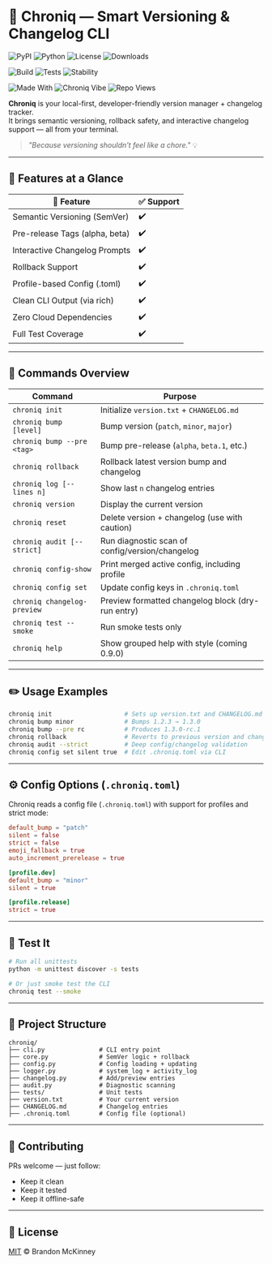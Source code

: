 # 🔮 Chroniq — Smart Versioning & Changelog CLI

<!-- Core Info -->
![PyPI](https://img.shields.io/pypi/v/chroniq?label=PyPI&logo=pypi&logoColor=white&style=for-the-badge)
![Python](https://img.shields.io/pypi/pyversions/chroniq?label=Python&logo=python&logoColor=white&style=for-the-badge)
![License](https://img.shields.io/github/license/BrandonAustin01/chroniq?style=for-the-badge&logo=open-source-initiative&logoColor=white)
![Downloads](https://img.shields.io/pypi/dm/chroniq?label=Downloads&logo=download&style=for-the-badge)

<!-- Dev & Stability -->
![Build](https://img.shields.io/badge/build-passing-brightgreen?style=for-the-badge&logo=githubactions&logoColor=white)
![Tests](https://img.shields.io/badge/tests-100%25%20passing-success?style=for-the-badge&logo=pytest&logoColor=white)
![Stability](https://img.shields.io/badge/stability-stable-blue?style=for-the-badge)

<!-- Vibes -->
![Made With](https://img.shields.io/badge/Made%20with-%E2%9D%A4-red?style=for-the-badge)
![Chroniq Vibe](https://img.shields.io/badge/dev-first-black?style=for-the-badge)
![Repo Views](https://komarev.com/ghpvc/?username=BrandonAustin01&repo=Chroniq&style=for-the-badge&color=1f1f1f&label=VIEWS)


**Chroniq** is your local-first, developer-friendly version manager + changelog tracker.  
It brings semantic versioning, rollback safety, and interactive changelog support — all from your terminal.

> _"Because versioning shouldn't feel like a chore."_ 💡

---

## 🚀 Features at a Glance

| 🧠 Feature                         | ✅ Support |
|-----------------------------------|------------|
| Semantic Versioning (SemVer)      | ✔️         |
| Pre-release Tags (alpha, beta)    | ✔️         |
| Interactive Changelog Prompts     | ✔️         |
| Rollback Support                  | ✔️         |
| Profile-based Config (.toml)      | ✔️         |
| Clean CLI Output (via rich)       | ✔️         |
| Zero Cloud Dependencies           | ✔️         |
| Full Test Coverage                | ✔️         |

---

## 🧰 Commands Overview

| Command                      | Purpose                                                   |
|------------------------------|-----------------------------------------------------------|
| `chroniq init`               | Initialize `version.txt` + `CHANGELOG.md`                 |
| `chroniq bump [level]`       | Bump version (`patch`, `minor`, `major`)                 |
| `chroniq bump --pre <tag>`   | Bump pre-release (`alpha`, `beta.1`, etc.)               |
| `chroniq rollback`           | Rollback latest version bump and changelog               |
| `chroniq log [--lines n]`    | Show last `n` changelog entries                          |
| `chroniq version`            | Display the current version                              |
| `chroniq reset`              | Delete version + changelog (use with caution)            |
| `chroniq audit [--strict]`   | Run diagnostic scan of config/version/changelog          |
| `chroniq config-show`        | Print merged active config, including profile             |
| `chroniq config set`         | Update config keys in `.chroniq.toml`                     |
| `chroniq changelog-preview`  | Preview formatted changelog block (dry-run entry)         |
| `chroniq test --smoke`       | Run smoke tests only                                      |
| `chroniq help`               | Show grouped help with style (coming 0.9.0)               |

---

## ✏️ Usage Examples

```bash
chroniq init                    # Sets up version.txt and CHANGELOG.md
chroniq bump minor              # Bumps 1.2.3 → 1.3.0
chroniq bump --pre rc           # Produces 1.3.0-rc.1
chroniq rollback                # Reverts to previous version and changelog
chroniq audit --strict          # Deep config/changelog validation
chroniq config set silent true  # Edit .chroniq.toml via CLI
```

---

## ⚙️ Config Options (`.chroniq.toml`)

Chroniq reads a config file (`.chroniq.toml`) with support for profiles and strict mode:

```toml
default_bump = "patch"
silent = false
strict = false
emoji_fallback = true
auto_increment_prerelease = true

[profile.dev]
default_bump = "minor"
silent = true

[profile.release]
strict = true
```

---

## 🧪 Test It

```bash
# Run all unittests
python -m unittest discover -s tests

# Or just smoke test the CLI
chroniq test --smoke
```

---

## 🧱 Project Structure

```
chroniq/
├── cli.py               # CLI entry point
├── core.py              # SemVer logic + rollback
├── config.py            # Config loading + updating
├── logger.py            # system_log + activity_log
├── changelog.py         # Add/preview entries
├── audit.py             # Diagnostic scanning
├── tests/               # Unit tests
├── version.txt          # Your current version
├── CHANGELOG.md         # Changelog entries
├── .chroniq.toml        # Config file (optional)
```

---

## 🤝 Contributing

PRs welcome — just follow:
- Keep it clean
- Keep it tested
- Keep it offline-safe

---

## 📄 License

[MIT](LICENSE) © Brandon McKinney
